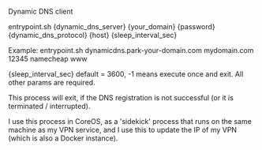 Dynamic DNS client

entrypoint.sh {dynamic_dns_server} {your_domain} {password} {dynamic_dns_protocol} {host} {sleep_interval_sec}

Example:
  entrypoint.sh dynamicdns.park-your-domain.com mydomain.com 12345 namecheap www

{sleep_interval_sec} default = 3600, -1 means execute once and exit.
All other params are required.

This process will exit, if the DNS registration is not successful (or it is terminated / interrupted).


I use this process in CoreOS, as a 'sidekick' process that runs on the same machine as my VPN service, and I use this to update the IP of my VPN (which is also a Docker instance).

